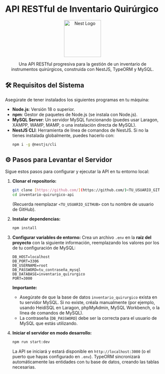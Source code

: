 # API RESTful de Inventario Quirúrgico

<p align="center">
  <a href="http://nestjs.com/" target="blank"><img src="https://nestjs.com/img/logo-small.svg" width="120" alt="Nest Logo" /></a>
</p>

<p align="center">Una API RESTful progresiva para la gestión de un inventario de instrumentos quirúrgicos, construida con NestJS, TypeORM y MySQL.</p>

## 🛠️ Requisitos del Sistema

Asegúrate de tener instalados los siguientes programas en tu máquina:

* **Node.js**: Versión 18 o superior.
* **npm**: Gestor de paquetes de Node.js (se instala con Node.js).
* **MySQL Server**: Un servidor MySQL funcionando (puedes usar Laragon, XAMPP, WAMP, MAMP, o una instalación directa de MySQL).
* **NestJS CLI**: Herramienta de línea de comandos de NestJS. Si no la tienes instalada globalmente, puedes hacerlo con:
    ```bash
    npm i -g @nestjs/cli
    ```

## ⚙️ Pasos para Levantar el Servidor

Sigue estos pasos para configurar y ejecutar la API en tu entorno local:

1.  **Clonar el repositorio:**
    ```bash
    git clone [https://github.com/](https://github.com/)<TU_USUARIO_GITHUB>/inventario-quirurgico-api.git
    cd inventario-quirurgico-api
    ```
    (Recuerda reemplazar `<TU_USUARIO_GITHUB>` con tu nombre de usuario de GitHub).

2.  **Instalar dependencias:**
    ```bash
    npm install
    ```

3.  **Configurar variables de entorno:**
    Crea un archivo `.env` en la **raíz del proyecto** con la siguiente información, reemplazando los valores por los de tu configuración de MySQL:
    ```
    DB_HOST=localhost
    DB_PORT=3306
    DB_USERNAME=root
    DB_PASSWORD=tu_contraseña_mysql
    DB_DATABASE=inventario_quirurgico
    PORT=3000
    ```
    **Importante:**
    * Asegúrate de que la base de datos `inventario_quirurgico` exista en tu servidor MySQL. Si no existe, créala manualmente (por ejemplo, usando HeidiSQL en Laragon, phpMyAdmin, MySQL Workbench, o la línea de comandos de MySQL).
    * La contraseña (`DB_PASSWORD`) debe ser la correcta para el usuario de MySQL que estás utilizando.

4.  **Iniciar el servidor en modo desarrollo:**
    ```bash
    npm run start:dev
    ```
    La API se iniciará y estará disponible en `http://localhost:3000` (o el puerto que hayas configurado en `.env`). TypeORM sincronizará automáticamente las entidades con tu base de datos, creando las tablas necesarias.

